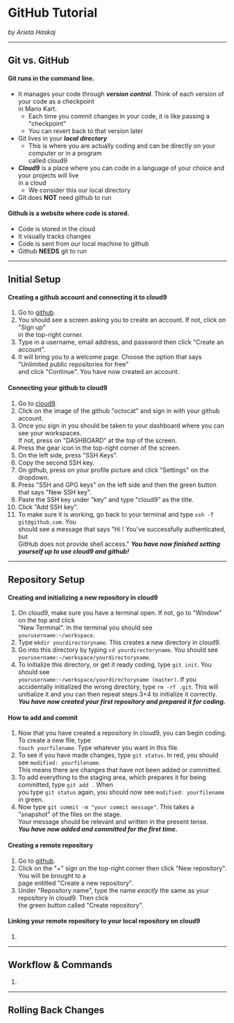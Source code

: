 # GitHub Tutorial

_by Arieta Haskaj_

---
## Git vs. GitHub
#### Git runs in the command line.
* It manages your code through **_version control_**. Think of each version of your code as a checkpoint  
  in Mario Kart.
    * Each time you commit changes in your code, it is like passing a "checkpoint"
    * You can revert back to that version later
* Git lives in your **_local directory_**
    * This is where you are actually coding and can be directly on your computer or in a program  
      called cloud9
* **_Cloud9_** is a place where you can code in a language of your choice and your projects will live  
  in a cloud  
    * We consider this our local directory
* Git does **NOT** need github to run

#### Github is a website where code is stored. 
* Code is stored in the cloud
* It visually tracks changes
* Code is sent from our local machine to github
* Github **NEEDS** git to run


---
## Initial Setup
#### Creating a github account and connecting it to cloud9
1. Go to [github](www.github.com).
2. You should see a screen asking you to create an account. If not, click on "Sign up"  
   in the top-right corner.
3. Type in a username, email address, and password then click "Create an account".
4. It will bring you to a welcome page. Choose the option that says "Unlimited public repositories for free"  
   and click "Continue". You have now created an account.
#### Connecting your github to cloud9  
1. Go to [cloud9](www.c9.io).
2. Click on the image of the github "octocat" and sign in with your github account.
3. Once you sign in you should be taken to your dashboard where you can see your workspaces.  
   If not, press on "DASHBOARD" at the top of the screen.
4. Press the gear icon in the top-right corner of the screen.
5. On the left side, press "SSH Keys".
6. Copy the second SSH key.
7. On github, press on your profile picture and click "Settings" on the dropdown.
8. Press "SSH and GPG keys" on the left side and then the green button that says "New SSH key".
9. Paste the SSH key under "key" and type "cloud9" as the title.  
10. Click "Add SSH key".  
11. To make sure it is working, go back to your terminal and type `ssh -T git@github.com`. You  
    should see a message that says "Hi <your username>! You've successfully authenticated, but  
    GitHub does not provide shell access."
**_You have now finished setting yourself up to use cloud9 and github!_**


---
## Repository Setup
#### Creating and initializing a new repository in cloud9
1. On cloud9, make sure you have a terminal open. If not, go to "Window" on the top and click  
   "New Terminal". In the terminal you should see `yourusername:~/workspace`.
2. Type `mkdir yourdirectoryname`. This creates a new directory in cloud9.
3. Go into this directory by typing `cd yourdirectoryname`. You should see `yourusername:~/workspace/yourdirectoryname`.
4. To initialize this directory, or get it ready coding, type `git init`. You should see  
   `yourusername:~/workspace/yourdirectoryname (master)`. If you accidentally initialized the wrong directory, 
   type `rm -rf .git`. This will unitialize it and you can then repeat steps 3+4 to initialize it correctly.  
**_You have now created your first repository and prepared it for coding._**
#### How to add and commit
1. Now that you have created a repository in cloud9, you can begin coding. To create a new file, type  
   `touch yourfilename`.  Type whatever you want in this file.
2. To see if you have made changes, type `git status`. In red, you should see `modified: yourfilename`.  
   This means there are changes that have not been added or committed.
3. To add everything to the staging area, which prepares it for being committed, type `git add .` When  
   you type `git status` again, you should now see `modified: yourfilename` in green.
4. Now type `git commit -m "your commit message"`. This takes a "snapshot" of the files on the stage.  
   Your message should be relevant and written in the present tense.  
**_You have now added and committed for the first time._**
#### Creating a remote repository
1. Go to [github](www.github.com).
2. Click on the "+" sign on the top-right corner then click "New repository". You will be brought to a  
   page entitled "Create a new repository".
3. Under "Repository name", type the name _exactly_ the same as your repository in cloud9. Then click  
   the green button called "Create repository".
#### Linking your remote repository to your local repository on cloud9
1. 


---
## Workflow & Commands
1. 


---
## Rolling Back Changes